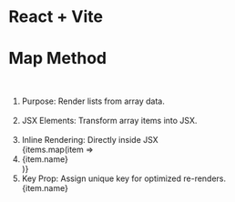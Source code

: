 # React + Vite

<h1> Map Method</h1> <br>

<ol>
  <li>Purpose: Render lists from array data.</li><br>
 <li>JSX Elements: Transform array items into JSX.</li><br>
 <li>Inline Rendering: Directly inside JSX <br> {items.map(item => <li key={item.id}>{item.name}</li>)}</li><br>
<li>Key Prop: Assign unique key for optimized re-renders. <br> <div key={item.id}>{item.name}</div></li><br>
</ol>
